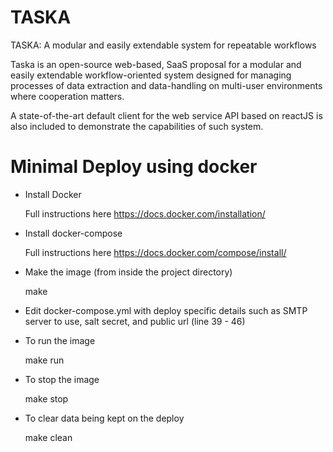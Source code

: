 TASKA
=======

TASKA: A modular and easily extendable system for
repeatable workflows

Taska is an open-source web-based, SaaS proposal for a modular and easily extendable workflow-oriented system designed for managing processes of data extraction  and  data-handling  on  multi-user  environments  where  cooperation matters.

A state-of-the-art default client for the web service API based on reactJS is also included to demonstrate the capabilities of such system.

# Minimal Deploy using docker

- Install Docker

    Full instructions here https://docs.docker.com/installation/

- Install docker-compose

    Full instructions here https://docs.docker.com/compose/install/

- Make the image (from inside the project directory)

    make

- Edit docker-compose.yml with deploy specific details such as SMTP server to use, salt secret, and public url (line 39 - 46)

- To run the image

    make run

- To stop the image

    make stop

- To clear data being kept on the deploy

    make clean
